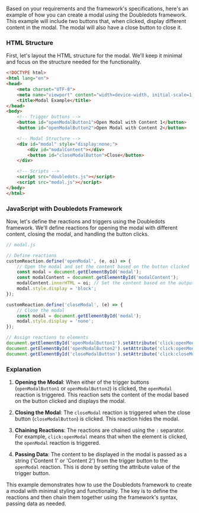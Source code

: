 Based on your requirements and the framework's specifications, here's an example of how you can create a modal using the Doubledots framework. This example will include two buttons that, when clicked, display different content in the modal. The modal will also have a close button to close it.

### HTML Structure

First, let's layout the HTML structure for the modal. We'll keep it minimal and focus on the structure needed for the functionality.

```html
<!DOCTYPE html>
<html lang="en">
<head>
    <meta charset="UTF-8">
    <meta name="viewport" content="width=device-width, initial-scale=1.0">
    <title>Modal Example</title>
</head>
<body>
    <!-- Trigger buttons -->
    <button id="openModalButton1">Open Modal with Content 1</button>
    <button id="openModalButton2">Open Modal with Content 2</button>

    <!-- Modal Structure -->
    <div id="modal" style="display:none;">
        <div id="modalContent"></div>
        <button id="closeModalButton">Close</button>
    </div>

    <!-- Scripts -->
    <script src="doubledots.js"></script>
    <script src="modal.js"></script>
</body>
</html>
```

### JavaScript with Doubledots Framework

Now, let's define the reactions and triggers using the Doubledots framework. We'll define reactions for opening the modal with different content, closing the modal, and handling the button clicks.

```javascript
// modal.js

// Define reactions
customReaction.define('openModal', (e, oi) => {
    // Open the modal and set the content based on the button clicked
    const modal = document.getElementById('modal');
    const modalContent = document.getElementById('modalContent');
    modalContent.innerHTML = oi; // Set the content based on the output of the previous reaction
    modal.style.display = 'block';
});

customReaction.define('closeModal', (e) => {
    // Close the modal
    const modal = document.getElementById('modal');
    modal.style.display = 'none';
});

// Assign reactions to elements
document.getElementById('openModalButton1').setAttribute('click:openModal', 'Content 1');
document.getElementById('openModalButton2').setAttribute('click:openModal', 'Content 2');
document.getElementById('closeModalButton').setAttribute('click:closeModal', '');
```

### Explanation

1. **Opening the Modal**: When either of the trigger buttons (`openModalButton1` or `openModalButton2`) is clicked, the `openModal` reaction is triggered. This reaction sets the content of the modal based on the button clicked and displays the modal.

2. **Closing the Modal**: The `closeModal` reaction is triggered when the close button (`closeModalButton`) is clicked. This reaction hides the modal.

3. **Chaining Reactions**: The reactions are chained using the `:` separator. For example, `click:openModal` means that when the element is clicked, the `openModal` reaction is triggered.

4. **Passing Data**: The content to be displayed in the modal is passed as a string ('Content 1' or 'Content 2') from the trigger button to the `openModal` reaction. This is done by setting the attribute value of the trigger button.

This example demonstrates how to use the Doubledots framework to create a modal with minimal styling and functionality. The key is to define the reactions and then chain them together using the framework's syntax, passing data as needed.